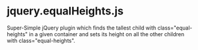 jquery.equalHeights.js
======================

Super-Simple jQuery plugin which finds the tallest child with class="equal-heights" in a given container and sets its height on all the other children with class="equal-heights". 
